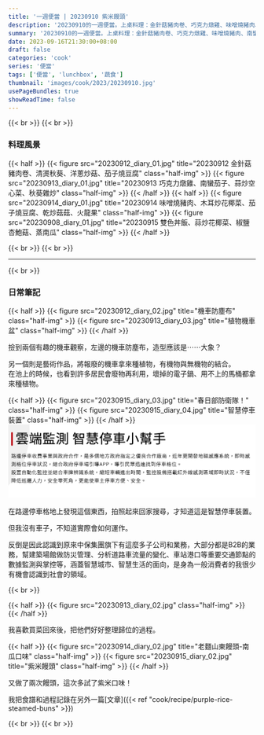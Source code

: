 ```yaml
---
title: '一週便當 | 20230910 紫米饅頭'
description: '20230910的一週便當。上桌料理：金針菇豬肉卷、巧克力燉雞、味噌燒豬肉、南蠻茄子、雙色丼飯。'
summary: '20230910的一週便當。上桌料理：金針菇豬肉卷、巧克力燉雞、味噌燒豬肉、南蠻茄子、雙色丼飯。'
date: 2023-09-16T21:30:00+08:00
draft: false
categories: 'cook'
series: '便當'
tags: ['便當', 'lunchbox', '蔬食']
thumbnail: 'images/cook/2023/20230910.jpg'
usePageBundles: true
showReadTime: false
---
```


{{< br >}}
{{< br >}}

### 料理風景

{{< half >}}
{{< figure src="20230912_diary_01.jpg" title="20230912 金針菇豬肉卷、清燙秋葵、洋蔥炒菇、茄子燒豆腐" class="half-img" >}}
{{< figure src="20230913_diary_01.jpg" title="20230913 巧克力燉雞、南蠻茄子、蒜炒空心菜、秋葵雜炒" class="half-img" >}}
{{< /half >}}
{{< half >}}
{{< figure src="20230914_diary_01.jpg" title="20230914 味噌燒豬肉、木耳炒花椰菜、茄子燒豆腐、乾炒菇菇、火龍果" class="half-img" >}}
{{< figure src="20230908_diary_01.jpg" title="20230915 雙色丼飯、蒜炒花椰菜、椒鹽杏鮑菇、蒸南瓜" class="half-img" >}}
{{< /half >}}

{{< br >}}
{{< br >}}

---

{{< br >}}

### 日常筆記

{{< half >}}
{{< figure src="20230912_diary_02.jpg" title="機車防塵布" class="half-img" >}}
{{< figure src="20230913_diary_03.jpg" title="植物機車盆" class="half-img" >}}
{{< /half >}}

撿到兩個有趣的機車觀察，左邊的機車防塵布，造型應該是⋯⋯大象？

另一個則是藝術作品，將報廢的機車拿來種植物，有機物與無機物的結合。
\
在池上的時候，也看到許多居民會廢物再利用，壞掉的電子鍋、用不上的馬桶都拿來種植物。

{{< half >}}
{{< figure src="20230915_diary_03.jpg" title="春日部防衛隊！" class="half-img" >}}
{{< figure src="20230915_diary_04.jpg" title="智慧停車裝置" class="half-img" >}}
{{< /half >}}
![智慧停車](20230915_diary_05.jpg)

在路邊停車格地上發現這個東西，拍照起來回家搜尋，才知道這是智慧停車裝置。

但我沒有車子，不知道實際會如何運作。

反倒是因此認識到原來中保集團旗下有這麼多子公司和業務，大部分都是B2B的業務，幫建築場館做防災管理、分析道路車流量的變化、車站港口等重要交通節點的數據監測與掌控等，涵蓋智慧城市、智慧生活的面向，是身為一般消費者的我很少有機會認識到社會的領域。

{{< br >}}

{{< half >}}
{{< figure src="20230913_diary_02.jpg" class="half-img" >}}
{{< /half >}}

我喜歡買菜回來後，把他們好好整理歸位的過程。

{{< half >}}
{{< figure src="20230914_diary_02.jpg" title="老麵山東饅頭-南瓜口味" class="half-img" >}}
{{< figure src="20230915_diary_02.jpg" title="紫米饅頭" class="half-img" >}}
{{< /half >}}

又做了兩次饅頭，這次多試了紫米口味！

我把食譜和過程記錄在另外一篇[文章]({{< ref "cook/recipe/purple-rice-steamed-buns" >}})

{{< br >}}
{{< br >}}
